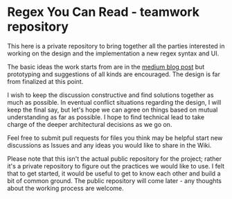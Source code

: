 # Regex You Can Read - teamwork repository

This here is a private repository to bring together all the parties interested in working on the design and the implementation a new regex syntax and UI. 

The basic ideas the work starts from are in the [medium blog post](https://medium.com/@savolai/regular-expressions-you-can-read-a-new-visual-syntax-526c3cf45df1#.sk2363nfq ) but prototyping and suggestions of all kinds are encouraged. The design is far from finalized at this point.

I wish to keep the discussion constructive and find solutions together as much as possible. In eventual conflict situations regarding the design, I will keep the final say, but let's hope we can agree on things based on mutual understanding as far as possible. I hope to find technical lead to take charge of the deeper architectural decisions as we go on.

Feel free to submit pull requests for files you think may be helpful start new discussions as Issues and any ideas you would like to share in the Wiki. 

Please note that this isn't the actual public repository for the project; rather it's a private repository to figure out the practices we would like to use. I felt that to get started, it would be useful to get to know each other and build a bit of common ground. The public repository will come later - any thoughts about the working process are welcome. 
